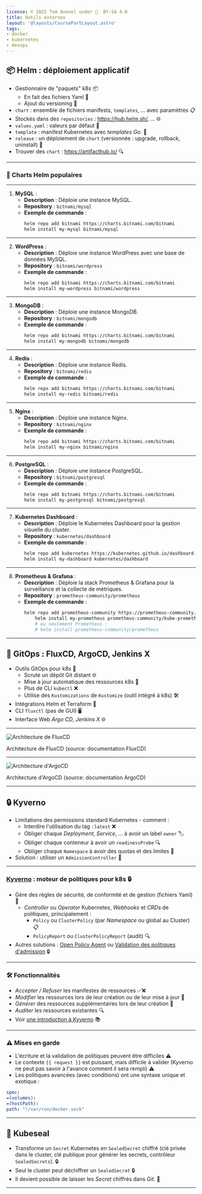 ```yaml
---
license: © 2025 Tom Avenel under 󰵫  BY-SA 4.0
title: Outils externes
layout: '@layouts/CoursePartLayout.astro'
tags:
- docker
- kubernetes
- devops
---
```


## 📦 Helm : déploiement applicatif

- Gestionnaire de "paquets" k8s 📦
  - En fait des fichiers Yaml 📄
  - Ajout du versioning 🔄
- `chart` : ensemble de fichiers manifests, `templates`, … avec paramètres 📋
- Stockés dans des `repositories` : <https://hub.helm.sh/>, … 🌐
- `values.yaml` : valeurs par défaut 📝
- `template` : manifest Kubernetes avec _templates Go_. 📜
- `release` : un déploiement de `chart` (versionnée : upgrade, rollback, uninstall) 🔄
- Trouver des `chart` : <https://artifacthub.io/> 🔍

---

### 🌟 Charts Helm populaires

---

1. **MySQL** :
   - **Description** : Déploie une instance MySQL.
   - **Repository** : `bitnami/mysql`
   - **Exemple de commande** :
     ```sh
     helm repo add bitnami https://charts.bitnami.com/bitnami
     helm install my-mysql bitnami/mysql
     ```

---

2. **WordPress** :
   - **Description** : Déploie une instance WordPress avec une base de données MySQL.
   - **Repository** : `bitnami/wordpress`
   - **Exemple de commande** :
     ```sh
     helm repo add bitnami https://charts.bitnami.com/bitnami
     helm install my-wordpress bitnami/wordpress
     ```

---

3. **MongoDB** :
   - **Description** : Déploie une instance MongoDB.
   - **Repository** : `bitnami/mongodb`
   - **Exemple de commande** :
     ```sh
     helm repo add bitnami https://charts.bitnami.com/bitnami
     helm install my-mongodb bitnami/mongodb
     ```

---

4. **Redis** :
   - **Description** : Déploie une instance Redis.
   - **Repository** : `bitnami/redis`
   - **Exemple de commande** :
     ```sh
     helm repo add bitnami https://charts.bitnami.com/bitnami
     helm install my-redis bitnami/redis
     ```

---

5. **Nginx** :
   - **Description** : Déploie une instance Nginx.
   - **Repository** : `bitnami/nginx`
   - **Exemple de commande** :
     ```sh
     helm repo add bitnami https://charts.bitnami.com/bitnami
     helm install my-nginx bitnami/nginx
     ```

---

6. **PostgreSQL** :
   - **Description** : Déploie une instance PostgreSQL.
   - **Repository** : `bitnami/postgresql`
   - **Exemple de commande** :
     ```sh
     helm repo add bitnami https://charts.bitnami.com/bitnami
     helm install my-postgresql bitnami/postgresql
     ```

---

7. **Kubernetes Dashboard** :
   - **Description** : Déploie le Kubernetes Dashboard pour la gestion visuelle du cluster.
   - **Repository** : `kubernetes/dashboard`
   - **Exemple de commande** :
     ```sh
     helm repo add kubernetes https://kubernetes.github.io/dashboard
     helm install my-dashboard kubernetes/dashboard
     ```

---

8. **Prometheus & Grafana** :
   - **Description** : Déploie la stack Prometheus & Grafana pour la surveillance et la collecte de métriques.
   - **Repository** : `prometheus-community/prometheus`
   - **Exemple de commande** :
     ```sh
     helm repo add prometheus-community https://prometheus-community.github.io/helm-charts
		 helm install my-prometheus prometheus-community/kube-prometheus-stack
		 # ou seulement Prometheus :
		 # helm install prometheus-community/prometheus
     ```

---

## 🔄 GitOps : FluxCD, ArgoCD, Jenkins X

- Outils GitOps pour k8s 🔄
  - Scrute un dépôt Git distant 🌐
  - Mise à jour automatique des ressources k8s 🔄
  - Plus de CLI `kubectl` ❌
  - Utilise des `Kustomizations` de `Kustomize` (outil intégré à k8s) 🛠️
- Intégrations Helm et Terraform 🔄
- CLI `fluxctl` (pas de GUI) 🖥️
- Interface Web _Argo CD_, _Jenkins X_ 🌐

---

![Architecture de FluxCD](https://raw.githubusercontent.com/fluxcd/flux2/main/docs/diagrams/fluxcd-controllers.png)
<div class="caption">Architecture de FluxCD (source: documentation FluxCD)</div>

---

![Architecture d'ArgoCD](https://argo-cd.readthedocs.io/en/stable/assets/argocd_architecture.png)
<div class="caption">Architecture d'ArgoCD (source: documentation ArgoCD)</div>

---

## 🔒 Kyverno

- Limitations des permissions standard Kubernetes - comment :
  - Interdire l'utilisation du tag `:latest` ❌
  - Obliger chaque _Deployment_, _Service_, … à avoir un label `owner` 🏷️
  - Obliger chaque conteneur à avoir un `readinessProbe` 🔍
  - Obliger chaque `Namespace` à avoir des quotas et des limites 📏
- Solution : utiliser un `AdmissionController` 🔄

---

### [Kyverno](https://github.com/kyverno/kyverno/) : moteur de politiques pour k8s 🔒

- Gère des règles de sécurité, de conformité et de gestion (fichiers Yaml) 📜
  - _Controller_ ou _Operator_ Kubernetes, _Webhooks_ et _CRDs_ de politiques, principalement :
    - `Policy` ou `ClusterPolicy` (par _Namespace_ ou global au Cluster) 📋
    - `PolicyReport` ou `ClusterPolicyReport` (audit) 🔍
- Autres solutions : [Open Policy Agent](https://www.openpolicyagent.org/docs/v0.12.2/kubernetes-admission-control/) ou [Validation des politiques d'admission](https://kubernetes.io/docs/reference/access-authn-authz/validating-admission-policy/) 🔒

---

### 🛠️ Fonctionnalités

- *Accepter / Refuser* les manifestes de ressources ✅❌
- *Modifier* les ressources lors de leur création ou de leur mise à jour 🔄
- *Générer* des ressources supplémentaires lors de leur création 🔄
- *Auditer* les ressources existantes 🔍
- Voir [une introduction à Kyverno](https://2021-05-enix.container.training/4.yml.html#399) 📚

---

### ⚠️ Mises en garde

- L'écriture et la validation de politiques peuvent être difficiles ⚠️
- Le contexte `{{ request }}` est puissant, mais difficile à valider (Kyverno ne peut pas savoir à l'avance comment il sera rempli) ⚠️
- Les politiques avancées (avec conditions) ont une syntaxe unique et exotique :

```yaml
spec:
=(volumes):
=(hostPath):
path: "!/var/run/docker.sock"
```

---

## 🔐 Kubeseal

- Transforme un `Secret` Kubernetes en `SealedSecret` chiffré (clé privée dans le cluster, clé publique pour générer les secrets, contrôleur `SealedSecrets`). 🔒
- Seul le cluster peut déchiffrer un `SealedSecret` 🔒
- Il devient possible de laisser les _Secret_ chiffrés dans _Git_. 🔐

---


